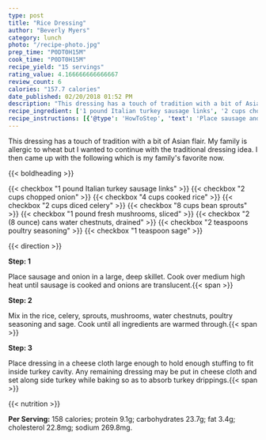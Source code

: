 ```yaml
---
type: post
title: "Rice Dressing"
author: "Beverly Myers"
category: lunch
photo: "/recipe-photo.jpg"
prep_time: "P0DT0H15M"
cook_time: "P0DT0H15M"
recipe_yield: "15 servings"
rating_value: 4.166666666666667
review_count: 6
calories: "157.7 calories"
date_published: 02/20/2018 01:52 PM
description: "This dressing has a touch of tradition with a bit of Asian flair.  My family is allergic to wheat but I wanted to continue with the traditional dressing idea.  I then came up with the following which is my family's favorite now."
recipe_ingredient: ['1 pound Italian turkey sausage links', '2 cups chopped onion', '4 cups cooked rice', '2 cups diced celery', '8 cups bean sprouts', '1 pound fresh mushrooms, sliced', '2 (8 ounce) cans water chestnuts, drained', '2 teaspoons poultry seasoning', '1 teaspoon sage']
recipe_instructions: [{'@type': 'HowToStep', 'text': 'Place sausage and onion in a large, deep skillet. Cook over medium high heat until sausage is cooked and onions are translucent.\n'}, {'@type': 'HowToStep', 'text': 'Mix in the rice, celery, sprouts, mushrooms, water chestnuts, poultry seasoning and sage. Cook until all ingredients are warmed through.\n'}, {'@type': 'HowToStep', 'text': 'Place dressing in a cheese cloth large enough to hold enough stuffing to fit inside turkey cavity.  Any remaining dressing may be put in cheese cloth and set along side turkey while baking so as to absorb turkey drippings.\n'}]
---
```


This dressing has a touch of tradition with a bit of Asian flair.  My family is allergic to wheat but I wanted to continue with the traditional dressing idea.  I then came up with the following which is my family's favorite now. 

{{< boldheading >}}

{{< checkbox "1 pound Italian turkey sausage links" >}}
{{< checkbox "2 cups chopped onion" >}}
{{< checkbox "4 cups cooked rice" >}}
{{< checkbox "2 cups diced celery" >}}
{{< checkbox "8 cups bean sprouts" >}}
{{< checkbox "1 pound fresh mushrooms, sliced" >}}
{{< checkbox "2 (8 ounce) cans water chestnuts, drained" >}}
{{< checkbox "2 teaspoons poultry seasoning" >}}
{{< checkbox "1 teaspoon sage" >}}


{{< direction >}}

**Step: 1**

Place sausage and onion in a large, deep skillet. Cook over medium high heat until sausage is cooked and onions are translucent.{{< span >}}

**Step: 2**

Mix in the rice, celery, sprouts, mushrooms, water chestnuts, poultry seasoning and sage. Cook until all ingredients are warmed through.{{< span >}}

**Step: 3**

Place dressing in a cheese cloth large enough to hold enough stuffing to fit inside turkey cavity.  Any remaining dressing may be put in cheese cloth and set along side turkey while baking so as to absorb turkey drippings.{{< span >}}

{{< nutrition >}}

**Per Serving:** 158 calories; protein 9.1g; carbohydrates 23.7g; fat 3.4g; cholesterol 22.8mg; sodium 269.8mg.